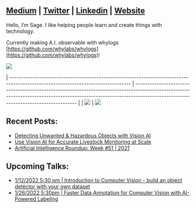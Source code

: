 ## [Medium](https://medium.com/@sagecodes) | [Twitter](https://twitter.com/sagecodes) | [Linkedin](https://www.linkedin.com/in/sageelliott/) | [Website](https://sageelliott.com/)

Hello, I’m Sage. I like helping people learn and create things with technology.

Currently making A.I. observable with whylogs [https://github.com/whylabs/whylogs](https://github.com/whylabs/whylogs)!

![](https://activity-graph.herokuapp.com/graph?username=sagecodes&theme=high-contrast)

| --------------------------------------------------------------------------------------------------------------------------------- | ----------------------------------------------------------------------------------------------------------------------------------------------------------------------------------------------------------------- |
| ![](https://github-readme-streak-stats.herokuapp.com/?user=sagecodes&theme=highcontrast&layout=compact&card_width=445) | ![](https://github-readme-stats.vercel.app/api/top-langs/?username=sagecodes&langs_count=8&theme=highcontrast&layout=compact&card_width=445)

## Recent Posts:
- [Detecting Unwanted & Hazardous Objects with Vision AI](https://medium.com/plainsight/detecting-unwanted-hazardous-objects-with-vision-ai-669c379bc815)
- [Use Vision AI for Accurate Livestock Monitoring at Scale](https://medium.com/plainsight/use-vision-ai-for-accurate-livestock-monitoring-at-scale-7e244cb6662d)
- [Artificial Intelligence Roundup: Week #51 | 2021](https://medium.com/plainsight/artificial-intelligence-roundup-week-51-2021-8a5f4c3aa5cb)

## Upcoming Talks:

- [1/12/2022 5:30 pm | Introduction to Computer Vision - build an object detector with your own dataset](https://www.eventbrite.com/e/intro-to-computer-vision-building-object-detection-models-and-datasets-tickets-225984946057?aff=SageSocial)
- [1/26/2022 5:30pm | Faster Data Annotation for Computer Vision with AI-Powered Labeling](https://www.eventbrite.com/e/faster-data-annotation-for-computer-vision-with-ai-powered-labeling-tickets-227803505417?aff=SageSocial)
